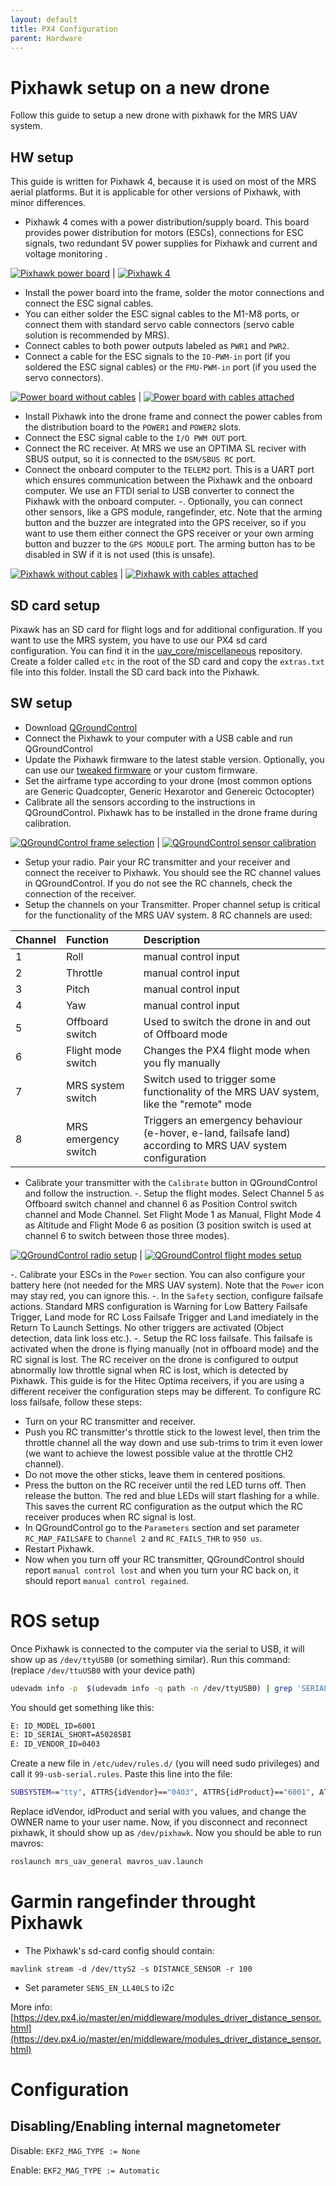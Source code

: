 ```yaml
---
layout: default
title: PX4 Configuration
parent: Hardware
---
```


# Pixhawk setup on a new drone
Follow this guide to setup a new drone with pixhawk for the MRS UAV system.

## HW setup
This guide is written for Pixhawk 4, because it is used on most of the MRS aerial platforms. But it is applicable for other versions of Pixhawk, with minor differences.

- Pixhawk 4 comes with a power distribution/supply board. This board provides power distribution for motors (ESCs), connections for ESC signals, two redundant 5V power supplies for Pixhawk and current and voltage monitoring .

[![](fig/power_board.jpg "Pixhawk power board")](fig/power_board.jpg) | [![](fig/pixhawk4.jpg "Pixhawk 4")](fig/pixhawk4.jpg)

- Install the power board into the frame, solder the motor connections and connect the ESC signal cables.
- You can either solder the ESC signal cables to the M1-M8 ports, or connect them with standard servo cable connectors (servo cable solution is recommended by MRS).
- Connect cables to both power outputs labeled as `PWR1` and `PWR2`.
- Connect a cable for the ESC signals to the `IO-PWM-in` port (if you soldered the ESC signal cables) or the `FMU-PWM-in` port (if you used the servo connectors).

[![](fig/PB_no_cables.jpg "Power board without cables")](fig/PB_no_cables.jpg) | [![](fig/PB_with_cables.jpg "Power board with cables attached")](fig/PB_with_cables.jpg)

- Install Pixhawk into the drone frame and connect the power cables from the distribution board to the `POWER1` and `POWER2` slots.
- Connect the ESC signal cable to the `I/O PWM OUT` port.
- Connect the RC receiver. At MRS we use an OPTIMA SL reciver with SBUS output, so it is connected to the `DSM/SBUS RC` port.
- Connect the onboard computer to the `TELEM2` port. This is a UART port which ensures communication between the Pixhawk and the onboard computer. We use an FTDI serial to USB converter to connect the Pixhawk with the onboard computer.
-. Optionally, you can connect other sensors, like a GPS module, rangefinder, etc. Note that the arming button and the buzzer are integrated into the GPS receiver, so if you want to use them either connect the GPS receiver or your own arming button and buzzer to the `GPS MODULE` port. The arming button has to be disabled in SW if it is not used (this is unsafe).

[![](fig/Pixhawk_no_cables.jpg "Pixhawk without cables")](fig/Pixhawk_no_cables.jpg) | [![](fig/Pixhawk_with_cables.jpg "Pixhawk with cables attached")](fig/Pixhawk_with_cables.jpg)

## SD card setup
Pixawk has an SD card for flight logs and for additional configuration.
If you want to use the MRS system, you have to use our PX4 sd card configuration. You can find it in the [uav_core/miscellaneous](https://github.com/ctu-mrs/uav_core/tree/master/miscellaneous/pixhawk_sdcard_config) repository.
Create a folder called `etc` in the root of the SD card and copy the `extras.txt` file into this folder.
Install the SD card back into the Pixhawk.

##  SW setup
- Download [QGroundControl](http://qgroundcontrol.com/)
- Connect the Pixhawk to your computer with a USB cable and run QGroundControl
- Update the Pixhawk firmware to the latest stable version. Optionally, you can use our [tweaked firmware](https://ctu-mrs.github.io/docs/hardware/px4_firmware.html) or your custom firmware.
- Set the airframe type according to your drone (most common options are Generic Quadcopter, Generic Hexarotor and Genereic Octocopter)
- Calibrate all the sensors according to the instructions in QGroundControl. Pixhawk has to be installed in the drone frame during calibration.

[![](fig/Qground1.png "QGroundControl frame selection")](fig/Qground1.png) | [![](fig/Qground2.png "QGroundControl sensor calibration")](fig/Qground2.png)

- Setup your radio. Pair your RC transmitter and your receiver and connect the receiver to Pixhawk. You should see the RC channel values in QGroundControl. If you do not see the RC channels, check the connection of the receiver.
- Setup the channels on your Transmitter. Proper channel setup is critical for the functionality of the MRS UAV system. 8 RC channels are used:

| Channel     | Function             | Description                                                                                                |
| :---------- | :----------          | :------                                                                                                    |
| 1           | Roll                 | manual control input                                                                                       |
| 2           | Throttle             | manual control input                                                                                       |
| 3           | Pitch                | manual control input                                                                                       |
| 4           | Yaw                  | manual control input                                                                                       |
| 5           | Offboard switch      | Used to switch the drone in and out of Offboard mode                                                       |
| 6           | Flight mode switch   | Changes the PX4 flight mode when you fly manually                                                          |
| 7           | MRS system switch    | Switch used to trigger some functionality of the MRS UAV system, like the "remote" mode                    |
| 8           | MRS emergency switch | Triggers an emergency behaviour (e-hover, e-land, failsafe land) according to MRS UAV system configuration |

- Calibrate your transmitter with the `Calibrate` button in QGroundControl and follow the instruction.
-. Setup the flight modes. Select Channel 5 as Offboard switch channel and channel 6 as Position Control switch channel and Mode Channel. Set Flight Mode 1 as Manual, Flight Mode 4 as Altitude and Flight Mode 6 as position (3 position switch is used at channel 6 to switch between those three modes).

[![](fig/Qground3.png "QGroundControl radio setup")](fig/Qground3.png) | [![](fig/Qground4.png "QGroundControl flight modes setup")](fig/Qground4.png)

-. Calibrate your ESCs in the `Power` section. You can also configure your battery here (not needed for the MRS UAV system). Note that the `Power` icon may stay red, you can ignore this.
-. In the `Safety` section, configure failsafe actions. Standard MRS configuration is Warning for Low Battery Failsafe Trigger, Land mode for RC Loss Failsafe Trigger and Land imediately in the Return To Launch Settings. No other triggers are activated (Object detection, data link loss etc.).
-. Setup the RC loss failsafe. This failsafe is activated when the drone is flying manually (not in offboard mode) and the RC signal is lost. The RC receiver on the drone is configured to output abnormally low throttle signal when RC is lost, which is detected by Pixhawk. This guide is for the Hitec Optima receivers, if you are using a different receiver the configuration steps may be different. To configure RC loss failsafe, follow these steps:
  * Turn on your RC transmitter and receiver.
  * Push you RC transmitter's throttle stick to the lowest level, then trim the throttle channel all the way down and use sub-trims to trim it even lower (we want to achieve the lowest possible value at the throttle CH2 channel).
  * Do not move the other sticks, leave them in centered positions.
  * Press the button on the RC receiver until the red LED turns off. Then release the button. The red and blue LEDs will start flashing for a while. This saves the current RC configuration as the output which the RC receiver produces when RC signal is lost.
  * In QGroundControl go to the `Parameters` section and set parameter `RC_MAP_FAILSAFE` to `Channel 2` and `RC_FAILS_THR` to `950 us`.
  * Restart Pixhawk.
  * Now when you turn off your RC transmitter, QGroundControl should report `manual control lost` and when you turn your RC back on, it should report `manual control regained`.

# ROS setup

Once Pixhawk is connected to the computer via the serial to USB, it will show up as `/dev/ttyUSB0` (or something similar).
Run this command: (replace `/dev/ttuUSB0` with your device path)

```bash
udevadm info -p  $(udevadm info -q path -n /dev/ttyUSB0) | grep 'SERIAL_SHORT\|VENDOR_ID\|MODEL_ID'
```

You should get something like this:

```bash
E: ID_MODEL_ID=6001
E: ID_SERIAL_SHORT=A50285BI
E: ID_VENDOR_ID=0403
```

Create a new file in `/etc/udev/rules.d/` (you will need sudo privileges) and call it `99-usb-serial.rules`. Paste this line into the file:

```bash
SUBSYSTEM=="tty", ATTRS{idVendor}=="0403", ATTRS{idProduct}=="6001", ATTRS{serial}=="A50285BI", SYMLINK+="pixhawk",OWNER="mrs",MODE="0666"
```

Replace idVendor, idProduct and serial with you values, and change the OWNER name to your user name. Now, if you disconnect and reconnect pixhawk, it should show up as `/dev/pixhawk`. Now you should be able to run mavros:

```bash
roslaunch mrs_uav_general mavros_uav.launch
```

# Garmin rangefinder throught Pixhawk

- The Pixhawk's sd-card config should contain:
```
mavlink stream -d /dev/ttyS2 -s DISTANCE_SENSOR -r 100
```
- Set parameter `SENS_EN_LL40LS` to i2c

More info: [https://dev.px4.io/master/en/middleware/modules_driver_distance_sensor.html](https://dev.px4.io/master/en/middleware/modules_driver_distance_sensor.html)

# Configuration

## Disabling/Enabling internal magnetometer

Disable: `EKF2_MAG_TYPE := None`

Enable: `EKF2_MAG_TYPE := Automatic`
